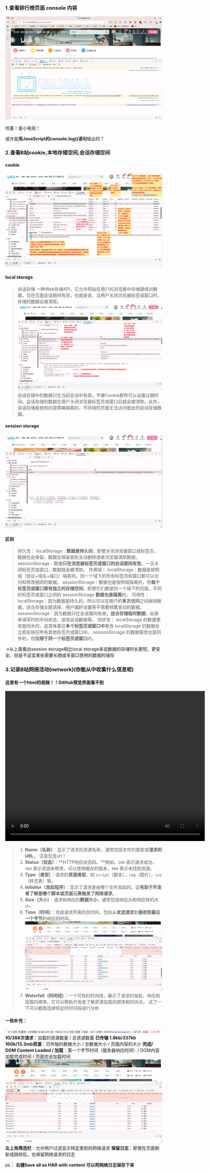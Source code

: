 ### 1.查看排行榜页面 console 内容

![排行榜console](./media/rank.png "排行榜console")

哇塞！是小电视！

或许是**用JavaScript的console.log()语句**输出的？

### 2.查看B站cookie,本地存储空间,会话存储空间

#### cookie

![cookie](./media/cookie.png "cookie")

#### local storage
>会话存储
一种Web存储API，它允许网站在用户的浏览器中存储键值对数据，仅在页面会话期间有效，也就是说，当用户关闭浏览器标签或窗口时，存储的数据会被清除。
![本地存储空间](./media/local_storage.png "本地存储空间")
>会话存储中的数据只在当前会话中有效，不像Cookie那样可以设置过期时间。会话存储的数据在用户关闭浏览器标签页或窗口后就会被清除。此外，会话存储是按照同源策略隔离的，不同域的页面无法访问彼此的会话存储数据。

#### session storage

![会话存储空间](./media/session_storage.png "会话存储空间")

#### 区别
>持久性：
localStorage：**数据是持久的**，即使关闭浏览器窗口或标签页，数据也会保留。数据会保留直到主动删除或者浏览器清除数据。
sessionStorage：数据**只在浏览器标签页或窗口的会话期间有效**。一旦关闭标签页或窗口，数据就会被清除。
作用域：
localStorage：数据是按照域（协议+域名+端口）隔离的。同一个域下的所有标签页和窗口都可以访问和修改相同的数据。
sessionStorage：数据也是按照域隔离的，但**每个标签页或窗口都有独立的存储空间**。即使它们都是同一个域下的页面，不同的标签页或窗口之间的 sessionStorage **数据也是隔离**的。
可用性：
localStorage：因为数据是持久的，所以可以在用户的**多次访问**之间保持数据，适合存储主题选择、用户偏好设置等不需要频繁变动的数据。
sessionStorage：因为数据只在会话期间有效，**适合存储临时数据**，如表单填写时的中间状态、游戏会话数据等。
同步性：
localStorage 的数据更改是同步的，这意味着在**多个标签页或窗口中**更改 localStorage 的数据会立即反映在所有其他标签页或窗口中。
sessionStorage 的数据更改也是同步的，但**仅限于同一个标签页或窗口**内。

→从上面看出session storage相比local storage来说数据的存储时长更短，更安全，但是不适宜某些需要长期或多窗口使用的数据的储存

### 3.记录B站网络活动(network)(你能从中收集什么信息呢)

#### 这里有一个html的视频！！GitHub预览界面看不到

<video width="640" height="480" controls>
    <source src="./media/network.mp4" type="video/mp4">
</video>

>1. **Name（名称）**：显示了请求的资源名称，通常包括文件的类型或**请求的URL**。
   注意包含url！
>2. **Status（状态）**：**HTTP响应状态码。**例如，`200` 表示请求成功，`304` 表示资源未修改，可以使用缓存的版本，`404` 表示未找到资源。
>3. **Type（类型）**：请求的**资源类型**，如 `script`（脚本），`img`（图片），`css`（样式表）等。
>4. **Initiator（发起程序）**：显示了请求是由哪个文件发起的。这**有助于开发者了解是哪个脚本或页面元素触发了网络请求**。
>5. **Size（大小）**：请求和响应的**数据大小**，通常包括响应头和响应体的大小。
>6. **Time（时间）**：完成请求所需的总时间，包括从**发送请求**到**接收到最后一个字节**的响应的时间。
   ![Waterfall（时间线）](./media/Waterfall.png "Waterfall（时间线）")
>7. **Waterfall（时间线）**：一个可视的时间线，展示了请求的发起、响应和加载的顺序。它可以帮助开发者了解资源加载的顺序和时间点。
试了一下可以截取选择特定的时间段进行分析

#### 一些补充：
![add](./media/add.png "add")
**10/388次请求**：加载的资源数量 / 总资源数量
**已传输 1.8kb/337kb 160b/13.3mb资源**：已传输的数据大小 / 总数据大小 / 页面内容的大小
**完成/ DOM Content Loaded / 加载**：第一个字节时间（服务器响应时间）/ DOM内容加载完成时间 / 页面完全加载时间
   ![filter](./media/filter.png "filter")
**左上角筛选栏**：允许用户过滤显示特定类型的网络请求
**保留日志**：即使在页面刷新或跳转后，也保留网络请求的日志

ps：
**右键Save all as HAR with content 可以将网络日志保存下来**